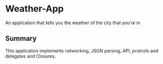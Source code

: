 # Weather-App
An application that tells you the weather of the city that you're in 

## Summary
This application implements networking, JSON parsing, API, protcols and delegates and Closures.
